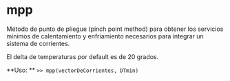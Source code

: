 # mpp
Método de punto de pliegue (pinch point method) para obtener los servicios mínimos de calentamiento y enfriamiento necesarios para integrar un sistema de corrientes.

El delta de temperaturas por default es de 20 grados.

**Uso: **
`>> mpp(vectorDeCorrientes, DTmin)`
